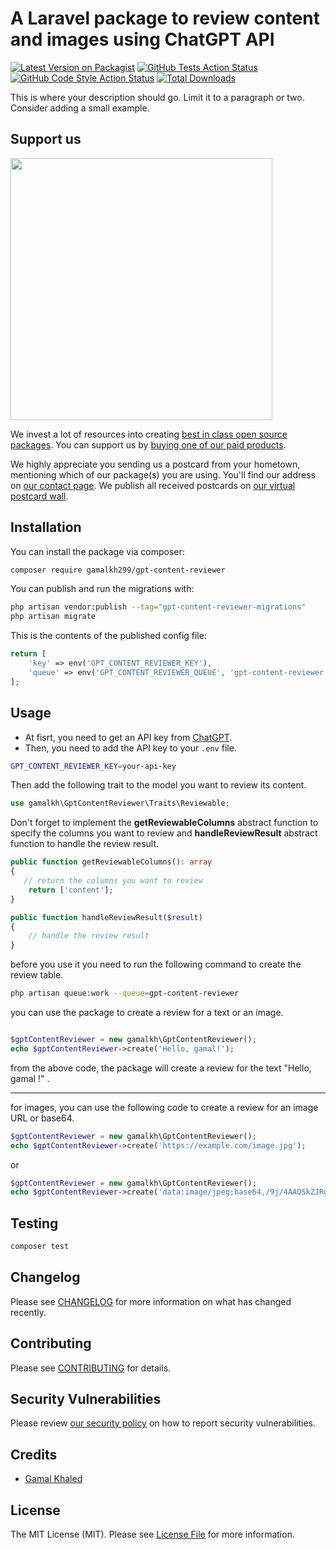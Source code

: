 # A Laravel package to review content and images using ChatGPT API

[![Latest Version on Packagist](https://img.shields.io/packagist/v/gamalkh299/gpt-content-reviewer.svg?style=flat-square)](https://packagist.org/packages/gamalkh299/gpt-content-reviewer)
[![GitHub Tests Action Status](https://img.shields.io/github/actions/workflow/status/gamalkh299/gpt-content-reviewer/run-tests.yml?branch=main&label=tests&style=flat-square)](https://github.com/gamalkh299/gpt-content-reviewer/actions?query=workflow%3Arun-tests+branch%3Amain)
[![GitHub Code Style Action Status](https://img.shields.io/github/actions/workflow/status/gamalkh299/gpt-content-reviewer/fix-php-code-style-issues.yml?branch=main&label=code%20style&style=flat-square)](https://github.com/gamalkh299/gpt-content-reviewer/actions?query=workflow%3A"Fix+PHP+code+style+issues"+branch%3Amain)
[![Total Downloads](https://img.shields.io/packagist/dt/gamalkh299/gpt-content-reviewer.svg?style=flat-square)](https://packagist.org/packages/gamalkh299/gpt-content-reviewer)

This is where your description should go. Limit it to a paragraph or two. Consider adding a small example.

## Support us

[<img src="https://github-ads.s3.eu-central-1.amazonaws.com/gpt-content-reviewer.jpg?t=1" width="419px" />](https://spatie.be/github-ad-click/gpt-content-reviewer)

We invest a lot of resources into creating [best in class open source packages](https://spatie.be/open-source). You can support us by [buying one of our paid products](https://spatie.be/open-source/support-us).

We highly appreciate you sending us a postcard from your hometown, mentioning which of our package(s) you are using. You'll find our address on [our contact page](https://spatie.be/about-us). We publish all received postcards on [our virtual postcard wall](https://spatie.be/open-source/postcards).

## Installation

You can install the package via composer:

```bash
composer require gamalkh299/gpt-content-reviewer
```

You can publish and run the migrations with:

```bash
php artisan vendor:publish --tag="gpt-content-reviewer-migrations"
php artisan migrate
```

This is the contents of the published config file:

```php
return [
    'key' => env('GPT_CONTENT_REVIEWER_KEY'),
    'queue' => env('GPT_CONTENT_REVIEWER_QUEUE', 'gpt-content-reviewer'),
];
```


## Usage

- At fisrt, you need to get an API key from [ChatGPT](https://www.openai.com/).
- Then, you need to add the API key to your `.env` file.
```bash
GPT_CONTENT_REVIEWER_KEY=your-api-key
```
Then add the following trait to the model you want to review its content.
```php
use gamalkh\GptContentReviewer\Traits\Reviewable;
```

Don't forget to implement the **getReviewableColumns** abstract function to specify the columns you want to review and **handleReviewResult** abstract function to handle the review result. 
```php
public function getReviewableColumns(): array
{
   // return the columns you want to review
    return ['content'];
}

public function handleReviewResult($result)
{
    // handle the review result
}
```

before you use it you need to run the following command to create the review table.
```bash
php artisan queue:work --queue=gpt-content-reviewer
```

you can use the package to create a review for a text or an image.
```php

$gptContentReviewer = new gamalkh\GptContentReviewer();
echo $gptContentReviewer->create('Hello, gamal!');

```
from the above code, the package will create a review for the text "Hello, gamal !" .

___
for images, you can use the following code to create a review for an image URL or base64.
```php
$gptContentReviewer = new gamalkh\GptContentReviewer();
echo $gptContentReviewer->create('https://example.com/image.jpg');
```
or
```php
$gptContentReviewer = new gamalkh\GptContentReviewer();
echo $gptContentReviewer->create('data:image/jpeg;base64,/9j/4AAQSkZJRgABAQAAAQABAAD/2wCEAAkGBxMTEhUTExMWFhUXGBgYGBgYGBgYGBgYGBgYFxgYFxgYHSggGBolHRgYITEhJSkrLi4uFx8zODMtNygtLisBCgoKDg0OGxAQGy0lICUt

```

## Testing

```bash
composer test
```

## Changelog

Please see [CHANGELOG](CHANGELOG.md) for more information on what has changed recently.

## Contributing

Please see [CONTRIBUTING](CONTRIBUTING.md) for details.

## Security Vulnerabilities

Please review [our security policy](../../security/policy) on how to report security vulnerabilities.

## Credits

- [Gamal Khaled](https://github.com/gamalkh299)
## License

The MIT License (MIT). Please see [License File](LICENSE.md) for more information.
